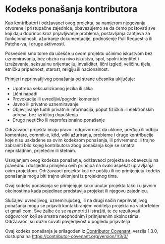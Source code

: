 # Kodeks ponašanja kontributora

Kao kontributori i održavaoci ovog projekta, sa namjerom njegovanja otvorene i pristupačne zajednice, obavezujemo se da ćemo poštovati sve koji daju doprinos kroz prijavljivanje problema, postavljanja zahtjeva za funkcionalnosti, ažuriranje dokumentacije, podnošenje Pull Request-a ili Patche-va, i druge aktivnosti.

Posvećeni smo tome da učešće u ovom projektu učinimo iskustvom bez uznemiravanja, bez obzira na nivo iskustva, spol, spolni identitet i izražavanje, seksualnu orijentaciju, invaliditet, lični izgled, veličinu tijela, etničku pripadnost, starost, religiju ili nacionalnost.

Primjeri neprihvatljivog ponašanja od strane učesnika uključuje:

* Upotreba seksualiziranog jezika ili slika
* Lični napadi
* Provokacije ili uvredljivi/pogrdni komentari
* Javno ili privatno uznemiravanje
* Objevljivanje tuđih privatnih informacija, poput fizičkih ili elektronskih
  adresa, bez izričitog dopuštenja
* Drugo neetičko ili neprofesionalno ponašanje

Održavaoci projekta imaju pravo i odgovornost da uklone, uređuju ili odbiju komentare, commit-e, kôd, wiki ažuriranja, probleme i druge kontribucije koje nisu usklađene sa ovim kodeksom ponašanja, ili privremeno ili trajno zabraniti bilo kojeg kontributora zbog ponašanja koje se smatra neprikladnim, prijetećim ili štetnim.

Usvajanjem ovog kodeksa ponašanja, održavaoci projekta se obavezuju na pravednu i dosljednu primjenu ovih principa na svaki aspekat upravljanja ovim projektom. Održavaoci projekta koji ne poštiju ili ne primjenjuju kodeks ponašanja mogu biti trajno uklonjeni iz projektnog tima.

Ovaj kodeks ponašanja se primjenjuje kako unutar projekta tako i u javnim okolnostima kada pojedinac predstavlja projekat ili njegovu zajednicu.

Slučajevi uvredljivog, uznemirujućeg, ili na drugi način neprihvatljivog ponašanja mogu se prijaviti kontaktiranjem voditelja projekta na  victorfelder et gmail.com. Sve žalbe će se razmotriti i istražiti, te će rezultovati odgovorom koji se smatra neophodnim i primjerenim okolnostima. Održavaoci su dužni čuvati povjerljivost u pogledu prijavitelja 


Ovaj kodeks ponašanja je prilagođen iz [Contributor Covenant][homepage],
verzija 1.3.0, dostupna na https://contributor-covenant.org/version/1/3/0/

[homepage]: https://contributor-covenant.org
